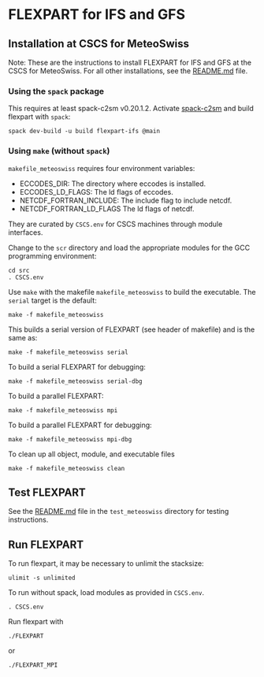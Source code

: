 FLEXPART for IFS and GFS
========================

Installation at CSCS for MeteoSwiss
-----------------------------------

Note: These are the instructions to install
FLEXPART for IFS and GFS 
at the CSCS for MeteoSwiss. 
For all other installations, see the [README.md](README.md) file.

### Using the `spack` package

This requires at least spack-c2sm v0.20.1.2.
Activate [spack-c2sm](https://github.com/C2SM/spack-c2sm/blob/main/README.md)
and build flexpart with `spack`: 

    spack dev-build -u build flexpart-ifs @main

### Using `make` (without `spack`)

`makefile_meteoswiss` requires four environment variables:
- ECCODES_DIR: The directory where eccodes is installed.
- ECCODES_LD_FLAGS: The ld flags of eccodes.
- NETCDF_FORTRAN_INCLUDE: The include flag to include netcdf.
- NETCDF_FORTRAN_LD_FLAGS The ld flags of netcdf.

They are curated by `CSCS.env` for CSCS machines through module interfaces.

Change to the `scr` directory 
and load the appropriate modules for the GCC programming environment:

    cd src
    . CSCS.env

Use `make` with the makefile `makefile_meteoswiss` to build the executable.
The `serial` target is the default:

    make -f makefile_meteoswiss

This builds a serial version of FLEXPART (see header of makefile) and is the same as:

    make -f makefile_meteoswiss serial

To build a serial FLEXPART for debugging:

    make -f makefile_meteoswiss serial-dbg

To build a  parallel FLEXPART:

    make -f makefile_meteoswiss mpi

To build a  parallel FLEXPART for debugging:

    make -f makefile_meteoswiss mpi-dbg
    
To clean up all object, module, and executable files

    make -f makefile_meteoswiss clean


Test FLEXPART
-------------

See the [README.md](test_meteoswiss/README.md) file in the `test_meteoswiss` directory 
for testing instructions.


Run FLEXPART
------------

To run flexpart, it may be necessary to unlimit the stacksize:

    ulimit -s unlimited

To run without spack, load modules as provided in `CSCS.env`.

    . CSCS.env

Run flexpart with

    ./FLEXPART

or

    ./FLEXPART_MPI
